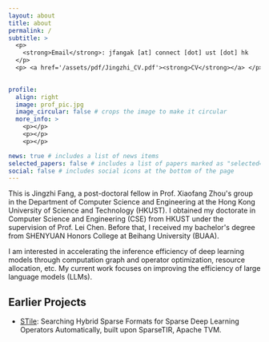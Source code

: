 ```yaml
---
layout: about
title: about
permalink: /
subtitle: > 
  <p>
    <strong>Email</strong>: jfangak [at] connect [dot] ust [dot] hk
  </p>
  <p> <a href='/assets/pdf/Jingzhi_CV.pdf'><strong>CV</strong></a> </p>
  

profile:
  align: right
  image: prof_pic.jpg
  image_circular: false # crops the image to make it circular
  more_info: >
    <p></p>
    <p></p>
    <p></p>

news: true # includes a list of news items
selected_papers: false # includes a list of papers marked as "selected={true}"
social: false # includes social icons at the bottom of the page
---
```



This is Jingzhi Fang, a post-doctoral fellow in Prof. Xiaofang Zhou's group in the Department of Computer Science and Engineering at the Hong Kong University of Science and Technology (HKUST). 
I obtained my doctorate in Computer Science and Engineering (CSE) from HKUST under the supervision of Prof. Lei Chen.
Before that, I received my bachelor's degree from SHENYUAN Honors College at Beihang University (BUAA). 

I am interested in accelerating the inference efficiency of deep learning models through computation graph and operator optimization, resource allocation, etc. 
My current work focuses on improving the efficiency of large language models (LLMs).

<h2>Earlier Projects</h2>
<ul>
<li><a href="https://github.com/STile-project/STile">STile</a>: Searching Hybrid Sparse Formats for Sparse Deep Learning Operators Automatically, built upon SparseTIR, Apache TVM.</li>
</ul>



[^_^]: # (Tell the world about yourself. Link to your favorite [subreddit](http://reddit.com). You can put a picture in, too. The code is already in, just name your picture `prof_pic.jpg` and put it in the `img/` folder.)

[^_^]: # (Put your address / P.O. box / other info right below your picture. You can also disable any of these elements by editing `profile` property of the YAML header of your `_pages/about.md`. Edit `_bibliography/papers.bib` and Jekyll will render your [publications page](/al-folio/publications/) automatically.)

[^_^]: # (Link to your social media connections, too. This theme is set up to use [Font Awesome icons](https://fontawesome.com/) and [Academicons](https://jpswalsh.github.io/academicons/), like the ones below. Add your Facebook, Twitter, LinkedIn, Google Scholar, or just disable all of them.)
